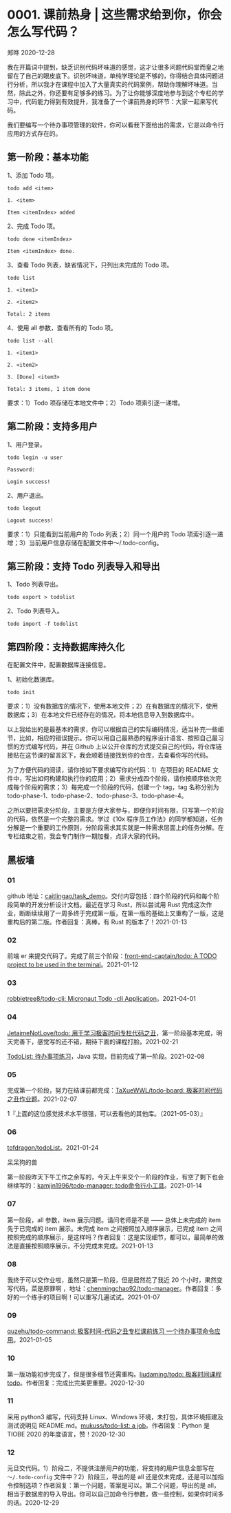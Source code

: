 # 0001. 课前热身 | 这些需求给到你，你会怎么写代码？

郑晔 2020-12-28

我在开篇词中提到，缺乏识别代码坏味道的感觉，这才让很多问题代码堂而皇之地留在了自己的眼皮底下。识别坏味道，单纯学理论是不够的，你得结合具体问题进行分析，所以我才在课程中加入了大量真实的代码案例，帮助你理解坏味道。当然，除此之外，你还要有足够多的练习。为了让你能够深度地参与到这个专栏的学习中，代码能力得到有效提升，我准备了一个课前热身的环节：大家一起来写代码。

我们要编写一个待办事项管理的软件，你可以看我下面给出的需求，它是以命令行应用的方式存在的。

## 第一阶段：基本功能

1、添加 Todo 项。

```
todo add <item>

1. <item>

Item <itemIndex> added
```

2、完成 Todo 项。

```
todo done <itemIndex>

Item <itemIndex> done.
```

3、查看 Todo 列表，缺省情况下，只列出未完成的 Todo 项。

```
todo list

1. <item1>

2. <item2>

Total: 2 items
```

4、使用 all 参数，查看所有的 Todo 项。

```
todo list --all

1. <item1>

2. <item2>

3. [Done] <item3>

Total: 3 items, 1 item done
```

要求：1）Todo 项存储在本地文件中；2）Todo 项索引逐一递增。

## 第二阶段：支持多用户

1、用户登录。

```
todo login -u user

Password:

Login success!
```

2、用户退出。

```
todo logout

Logout success!
```

要求：1）只能看到当前用户的 Todo 列表；2）同一个用户的 Todo 项索引逐一递增；3）当前用户信息存储在配置文件中～/.todo-config。

## 第三阶段：支持 Todo 列表导入和导出

1、Todo 列表导出。

```
todo export > todolist
```

2、Todo 列表导入。

```
todo import -f todolist
```

## 第四阶段：支持数据库持久化

在配置文件中，配置数据库连接信息。

1、初始化数据库。

```
todo init
```

要求：1）没有数据库的情况下，使用本地文件；2）在有数据库的情况下，使用数据库；3）在本地文件已经存在的情况，将本地信息导入到数据库中。

以上我给出的是最基本的需求，你可以根据自己的实际编码情况，适当补充一些细节，比如，相应的错误提示。你可以用自己最熟悉的程序设计语言、按照自己最习惯的方式编写代码，并在 Github 上以公开仓库的方式提交自己的代码，将仓库链接贴在这节课的留言区下，我会顺着链接找到你的仓库，去查看你写的代码。

为了方便代码的阅读，请你按如下要求编写你的代码：1）在项目的 README 文件中，写出如何构建和执行你的应用；2）需求分成四个阶段，请你按顺序依次完成每个阶段的需求；3）每完成一个阶段的代码，创建一个 tag，tag 名称分别为 todo-phase-1、todo-phase-2、todo-phase-3、todo-phase-4。

之所以要把需求分阶段，主要是方便大家参与，即便你时间有限，只写第一个阶段的代码，依然是一个完整的需求。学过《10x 程序员工作法》的同学都知道，任务分解是一个重要的工作原则，分阶段需求其实就是一种需求层面上的任务分解。在专栏结束之前，我会专门制作一期加餐，点评大家的代码。

## 黑板墙

### 01

github 地址：[caitlingao/task_demo](https://github.com/caitlingao/task_demo)。交付内容包括：四个阶段的代码和每个阶段简单的开发分析设计文档。最近在学习 Rust，所以尝试用 Rust 完成这次作业，断断续续用了一周多终于完成第一版，在第一版的基础上又重构了一版，这是重构后的第二版。作者回复：真棒，有 Rust 的版本了！2021-01-13

### 02

前端 er 来提交代码了。完成了前三个阶段：[front-end-captain/todo: A TODO project to be used in the terminal](https://github.com/front-end-captain/todo)。2021-01-12

### 03

[robbietree8/todo-cli: Micronaut Todo -cli Application](https://github.com/robbietree8/todo-cli)。2021-04-01

### 04

[JetaimeNotLove/todo: 用于学习极客时间专栏代码之丑](https://github.com/JetaimeNotLove/todo)，第一阶段基本完成，明天完善下，感觉写的还不错，期待下面的课程打脸。2021-02-21

[TodoList: 待办事项练习](https://gitee.com/wangdengwu/todo-list)，Java 实现，目前完成了第一阶段。2021-02-08

### 05

完成第一个阶段，努力在结课前都完成：[TaXueWWL/todo-board: 极客时间代码之丑作业题](https://github.com/TaXueWWL/todo-board)。2021-02-07

1『上面的这位感觉技术水平很强，可以去看他的其他库。（2021-05-03）』

### 06

[tofdragon/todoList](https://github.com/tofdragon/todoList)。2021-01-24

呆呆狗的兽

第一阶段昨天下午工作之余写的，今天上午来交个一阶段的作业，有空了剩下也会继续写的：[kamjin1996/todo-manager: todo命令行小工具](https://github.com/kamjin1996/todo-manager)。2021-01-14

### 07

第一阶段，all 参数，item 展示问题。请问老师是不是 —— 总体上未完成的 item 先于已完成的 item 展示。未完成 item 之间按照加入顺序展示，已完成 item 之间按照完成的顺序展示，是这样吗？作者回复：这是实现细节，都可以，最简单的做法是直接按照顺序展示，不分完成未完成。2021-01-13

### 08

我终于可以交作业啦，虽然只是第一阶段，但是居然花了我近 20 个小时，果然变写代码，菜是原罪啊 ，地址：[chenmingchao92/todo-manager](https://github.com/chenmingchao92/todo-manager)。作者回复：多好的一个练手的项目啊！可以重写几遍试试。2021-01-07

### 09

[quzehu/todo-command: 极客时间-代码之丑专栏课前练习 一个待办事项命令应用](https://github.com/quzehu/todo-command)。2021-01-05

### 10

第一版功能初步完成了，但是很多细节还需重构。[liudaming/todo: 极客时间课程todo](https://github.com/liudaming/todo)。作者回复：完成比完美更重要。2020-12-30

### 11

采用 python3 编写，代码支持 Linux、Windows 环境，未打包，具体环境搭建及测试说明见 README.md。[mukuss/todo-list: a job](https://github.com/mukuss/todo-list/tree/main)。作者回复：Python 是 TIOBE 2020 的年度语言，赞！2020-12-30

### 12

元旦交代码。1）阶段二，不提供注册用户的功能，将支持的用户信息全部写在 `～/.todo-config` 文件中？2）阶段三，导出的是 all 还是仅未完成，还是可以加指令控制选项？作者回复：第一个问题，答案是可以。第二个问题，导出的是 all，相当于数据库的导入导出。你可以自己加命令行参数，做一些控制，如果你时间多的话。2020-12-29